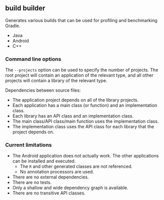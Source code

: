 ## build builder

Generates various builds that can be used for profiling and benchmarking Gradle.

- Java
- Android
- C++

### Command line options

The `--projects` option can be used to specify the number of projects. The root project will contain an application of the relevant type, and all other projects will contain a library of the relevant type. 

Dependencies between source files:

- The application project depends on all of the library projects.
- Each application has a main class (or function) and an implementation class.
- Each library has an API class and an implementation class.
- The main class/API class/main function uses the implementation class.
- The implementation class uses the API class for each library that the project depends on.

### Current limitations

- The Android application does not actually work. The other applications can be installed and executed.
    - The `R` and other generated classes are not referenced.
    - No annotation processors are used.
- There are no external dependencies.
- There are no tests.
- Only a shallow and wide dependency graph is available.
- There are no transitive API classes. 
